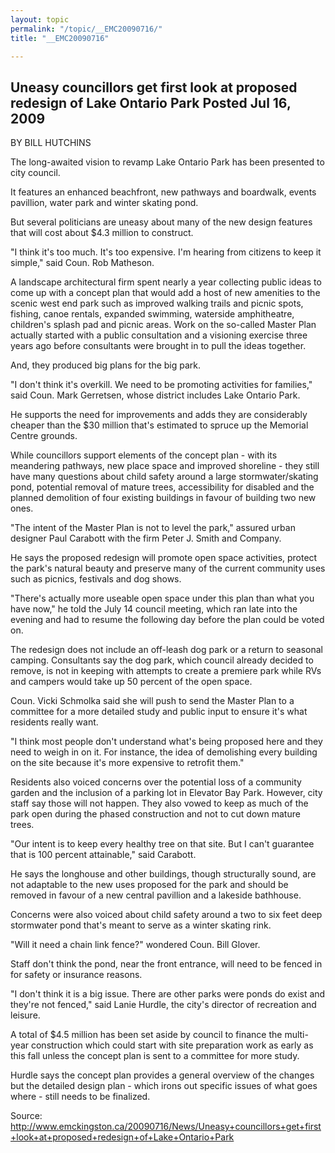 ```yaml
---
layout: topic
permalink: "/topic/__EMC20090716/"
title: "__EMC20090716"

---
```


## Uneasy councillors get first look at proposed redesign of Lake Ontario Park Posted Jul 16, 2009
BY BILL HUTCHINS

The long-awaited vision to revamp Lake Ontario Park has been presented to city council.

It features an enhanced beachfront, new pathways and boardwalk, events pavillion, water park and winter skating pond.

But several politicians are uneasy about many of the new design features that will cost about $4.3 million to construct.

"I think it's too much. It's too expensive. I'm hearing from citizens to keep it simple," said Coun. Rob Matheson.

A landscape architectural firm spent nearly a year collecting public ideas to come up with a concept plan that would add a host of new amenities to the scenic west end park such as improved walking trails and picnic spots, fishing, canoe rentals, expanded swimming, waterside amphitheatre, children's splash pad and picnic areas. Work on the so-called Master Plan actually started with a public consultation and a visioning exercise three years ago before consultants were brought in to pull the ideas together.

And, they produced big plans for the big park.

"I don't think it's overkill. We need to be promoting activities for families," said Coun. Mark Gerretsen, whose district includes Lake Ontario Park.

He supports the need for improvements and adds they are considerably cheaper than the $30 million that's estimated to spruce up the Memorial Centre grounds.

While councillors support elements of the concept plan - with its meandering pathways, new place space and improved shoreline - they still have many questions about child safety around a large stormwater/skating pond, potential removal of mature trees, accessibility for disabled and the planned demolition of four existing buildings in favour of building two new ones.

"The intent of the Master Plan is not to level the park," assured urban designer Paul Carabott with the firm Peter J. Smith and Company.

He says the proposed redesign will promote open space activities, protect the park's natural beauty and preserve many of the current community uses such as picnics, festivals and dog shows.

"There's actually more useable open space under this plan than what you have now," he told the July 14 council meeting, which ran late into the evening and had to resume the following day before the plan could be voted on.

The redesign does not include an off-leash dog park or a return to seasonal camping. Consultants say the dog park, which council already decided to remove, is not in keeping with attempts to create a premiere park while RVs and campers would take up 50 percent of the open space.

Coun. Vicki Schmolka said she will push to send the Master Plan to a committee for a more detailed study and public input to ensure it's what residents really want.

"I think most people don't understand what's being proposed here and they need to weigh in on it. For instance, the idea of demolishing every building on the site because it's more expensive to retrofit them."

Residents also voiced concerns over the potential loss of a community garden and the inclusion of a parking lot in Elevator Bay Park. However, city staff say those will not happen. They also vowed to keep as much of the park open during the phased construction and not to cut down mature trees.

"Our intent is to keep every healthy tree on that site. But I can't guarantee that is 100 percent attainable," said Carabott.

He says the longhouse and other buildings, though structurally sound, are not adaptable to the new uses proposed for the park and should be removed in favour of a new central pavillion and a lakeside bathhouse.

Concerns were also voiced about child safety around a two to six feet deep stormwater pond that's meant to serve as a winter skating rink.

"Will it need a chain link fence?" wondered Coun. Bill Glover.

Staff don't think the pond, near the front entrance, will need to be fenced in for safety or insurance reasons.

"I don't think it is a big issue. There are other parks were ponds do exist and they're not fenced," said Lanie Hurdle, the city's director of recreation and leisure.

A total of $4.5 million has been set aside by council to finance the multi-year construction which could start with site preparation work as early as this fall unless the concept plan is sent to a committee for more study.

Hurdle says the concept plan provides a general overview of the changes but the detailed design plan - which irons out specific issues of what goes where - still needs to be finalized.

Source: http://www.emckingston.ca/20090716/News/Uneasy+councillors+get+first+look+at+proposed+redesign+of+Lake+Ontario+Park
